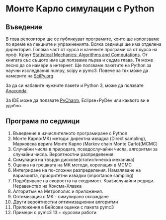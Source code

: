 # Монте Карло симулации с Python

## Въведение

В това репозитори ще се публикуват програмите, които ще използваме по време на лекциите и упражненията. Всяка седмица ще има отделена директория.
Голяма част от курса и качените програми са от курса на проф. Краут [Statistical Mechanics: Algorithms and Computations](https://www.coursera.org/learn/statistical-mechanics). От книгата със същото име ще ползваме първа и седма глава. Тя може лесно да се намери в интернет.
Ще ползваме пакетите на Python за научни изследвания numpy, scipy и pymc3. Повече за тях може да намерите на [SciPy.org](https://www.scipy.org/).

За да си набавите нужните пакети и Python 3, може да ползвате [Anaconda](https://www.continuum.io/downloads).

За IDE може да ползвате [PyCharm](https://www.jetbrains.com/pycharm/), Eclipse+PyDev или каквото ви е удобно.

## Програма по седмици

1. Въведение в изчислителното програмиране с Python
2. Монте Карло(МК) методи: директна извадка (Direct sampling), Марковска верига Монте Карло (Markov chain Monte Carlo)(MCMC)
3. Случайни числа в природата, псевдослучайни числа, алгоритми за случайни числа. Вероятностни разпределения
4. Симулация на твърди дискове(статистическа механика)
5. Оценка на грешката на МК методи, корелация в MCMC
6. Интегриране на по-сложни разпределения. Намаляване на вариацията, приоритетни извадки (importance sampling)
7. Подобряване на скоростта на сходимост. Квазислучайни редици. Неравенство на Коксма-Хлавка
8. Алгоритъм на Метрополис и приложения.
9. Оптимизация с МК - симулирано охлаждане
10. Други вероятностни оптимизационни алгоритми
11. Приложения в Бейсови оценки с пакета pymc3
12. Примери с pymc3
13.+ курсови работи
